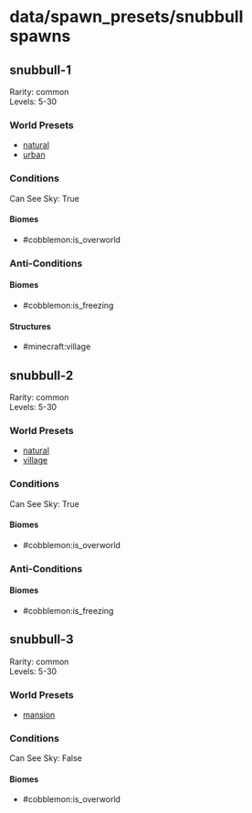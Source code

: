 # data/spawn_presets/snubbull spawns  
  
## snubbull-1  
Rarity: common  
Levels: 5-30  
  
### World Presets  
* [natural](/data/world_presets/natural.md)  
* [urban](/data/world_presets/urban.md)  
  
### Conditions  
Can See Sky: True  
  
#### Biomes  
  * #cobblemon:is_overworld
  
  
### Anti-Conditions  
  
#### Biomes  
  * #cobblemon:is_freezing
  
  
#### Structures  
  * #minecraft:village
  
  
## snubbull-2  
Rarity: common  
Levels: 5-30  
  
### World Presets  
* [natural](/data/world_presets/natural.md)  
* [village](/data/world_presets/village.md)  
  
### Conditions  
Can See Sky: True  
  
#### Biomes  
  * #cobblemon:is_overworld
  
  
### Anti-Conditions  
  
#### Biomes  
  * #cobblemon:is_freezing
  
  
## snubbull-3  
Rarity: common  
Levels: 5-30  
  
### World Presets  
* [mansion](/data/world_presets/mansion.md)  
  
### Conditions  
Can See Sky: False  
  
#### Biomes  
  * #cobblemon:is_overworld
  
